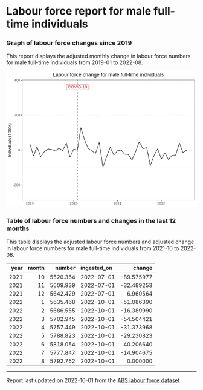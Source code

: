 Labour force report for male full-time individuals
================

### Graph of labour force changes since 2019

This report displays the adjusted monthly change in labour force numbers
for male full-time individuals from 2019-01 to 2022-08.

![](male_full-time_report_files/figure-gfm/unnamed-chunk-2-1.png)<!-- -->

### Table of labour force numbers and changes in the last 12 months

This table displays the adjusted labour force numbers and adjusted
change in labour force numbers for male full-time individuals from
2021-10 to 2022-08.

| year | month |   number | ingested_on |     change |
|-----:|------:|---------:|:------------|-----------:|
| 2021 |    10 | 5520.364 | 2022-07-01  | -89.575977 |
| 2021 |    11 | 5609.939 | 2022-07-01  | -32.489253 |
| 2021 |    12 | 5642.429 | 2022-07-01  |   6.960564 |
| 2022 |     1 | 5635.468 | 2022-10-01  | -51.086390 |
| 2022 |     2 | 5686.555 | 2022-10-01  | -16.389990 |
| 2022 |     3 | 5702.945 | 2022-10-01  | -54.504421 |
| 2022 |     4 | 5757.449 | 2022-10-01  | -31.373968 |
| 2022 |     5 | 5788.823 | 2022-10-01  | -29.230823 |
| 2022 |     6 | 5818.054 | 2022-10-01  |  40.206640 |
| 2022 |     7 | 5777.847 | 2022-10-01  | -14.904675 |
| 2022 |     8 | 5792.752 | 2022-10-01  |   0.000000 |

------------------------------------------------------------------------

Report last updated on 2022-10-01 from the [ABS labour force
dataset](https://www.abs.gov.au/statistics/labour/employment-and-unemployment/labour-force-australia/latest-release)
